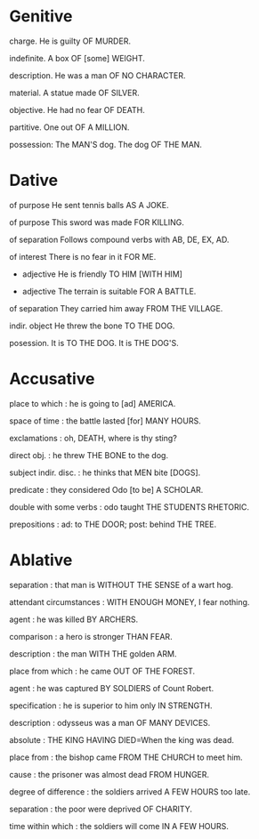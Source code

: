 # Genitive

charge. He is guilty OF MURDER.

indefinite. A box OF [some] WEIGHT.

description. He was a man OF NO CHARACTER.

material. A statue made OF SILVER.

objective. He had no fear OF DEATH.

partitive. One out OF A MILLION.

possession: The MAN'S dog. The dog OF THE MAN.

# Dative

of purpose He sent tennis balls AS A JOKE.

of purpose This sword was made FOR KILLING.

of separation Follows compound verbs with AB, DE, EX, AD.

of interest There is no fear in it FOR ME.

+ adjective He is friendly TO HIM [WITH HIM]

+ adjective The terrain is suitable FOR A BATTLE.

of separation They carried him away FROM THE VILLAGE.

indir. object He threw the bone TO THE DOG.

posession. It is TO THE DOG. It is THE DOG'S.


# Accusative

place to which : he is going to [ad] AMERICA.

space of time : the battle lasted [for] MANY HOURS.

exclamations : oh, DEATH, where is thy sting?

direct obj. : he threw THE BONE to the dog.

subject indir. disc. : he thinks that MEN bite [DOGS].

predicate : they considered Odo [to be] A SCHOLAR.

double with some verbs : odo taught THE STUDENTS RHETORIC.

prepositions : ad: to THE DOOR; post: behind THE TREE.

# Ablative

separation : that man is WITHOUT THE SENSE of a wart hog.

attendant circumstances : WITH ENOUGH MONEY, I fear nothing.

agent : he was killed BY ARCHERS.

comparison : a hero is stronger THAN FEAR.

description : the man WITH THE golden ARM.

place from which : he came OUT OF THE FOREST.

agent : he was captured BY SOLDIERS of Count Robert.

specification : he is superior to him only IN STRENGTH.

description : odysseus was a man OF MANY DEVICES.

absolute : THE KING HAVING DIED=When the king was dead.

place from : the bishop came FROM THE CHURCH to meet him.

cause : the prisoner was almost dead FROM HUNGER.

degree of difference : the soldiers arrived A FEW HOURS too late.

separation : the poor were deprived OF CHARITY.

time within which : the soldiers will come IN A FEW HOURS.
